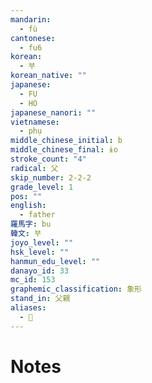 ```yaml
---
mandarin:
  - fù
cantonese:
  - fu6
korean:
  - 부
korean_native: ""
japanese:
  - FU
  - HO
japanese_nanori: ""
vietnamese:
  - phụ
middle_chinese_initial: b
middle_chinese_final: ɨo
stroke_count: "4"
radical: 父
skip_number: 2-2-2
grade_level: 1
pos: ""
english:
  - father
羅馬字: bu
韓文: 부
joyo_level: ""
hsk_level: ""
hanmun_edu_level: ""
danayo_id: 33
mc_id: 153
graphemic_classification: 象形
stand_in: 父親
aliases:
  - 𠇑
---
```


# Notes
